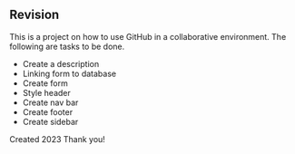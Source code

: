 ## Revision
This is a project on how to use GitHub in a collaborative environment.
The following are tasks to be done.
- Create a description
- Linking form to database
- Create form
- Style header
- Create nav bar
- Create footer
- Create sidebar

Created 2023
Thank you!